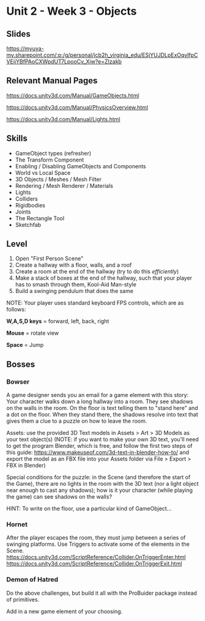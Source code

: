 # Unit 2 - Week 3 - Objects

## Slides
https://myuva-my.sharepoint.com/:p:/g/personal/jcb2h_virginia_edu/ESjYUJDLpExOqvlfpCVEijYBfPAoCXWpdUT7LpooCv_Xjw?e=ZIzakb

## Relevant Manual Pages

https://docs.unity3d.com/Manual/GameObjects.html

https://docs.unity3d.com/Manual/PhysicsOverview.html

https://docs.unity3d.com/Manual/Lights.html

## Skills
* GameObject types (refresher)
* The Transform Component
* Enabling / Disabling GameObjects and Components
* World vs Local Space
* 3D Objects / Meshes / Mesh Filter
* Rendering / Mesh Renderer / Materials
* Lights
* Colliders
* Rigidbodies
* Joints
* The Rectangle Tool
* Sketchfab

## Level
1. Open "First Person Scene"
2. Create a hallway with a floor, walls, and a roof
3. Create a room at the end of the hallway (try to do this *efficiently*)
4. Make a stack of boxes at the end of the hallway, such that your player has to smash through  them, Kool-Aid Man-style
5. Build a swinging pendulum that does the same

NOTE: Your player uses standard keyboard FPS controls, which are as follows:

**W,A,S,D keys** = forward, left, back, right

**Mouse** = rotate view

**Space** = Jump

## Bosses

### Bowser
A game designer sends you an email for a game element with this story: 
Your character walks down a long hallway into a room. They see shadows on the walls in the room. On the floor is text telling them to "stand here" and a dot on the floor. When they stand there, the shadows resolve into text that gives them a clue to a puzzle on how to leave the room.

Assets: use the provided 3D Text models in Assets > Art > 3D Models as your text object(s)
(NOTE: if you want to make your own 3D text, you'll need to get the program Blender, which is free, and follow the first two steps of this guide: https://www.makeuseof.com/3d-text-in-blender-how-to/ and export the model as an FBX file into your Assets folder via File > Export > FBX in Blender)

Special conditions for the puzzle: in the Scene (and therefore the start of the Game), there are no lights in the room with the 3D text (nor a light object near enough to cast any shadows); how is it your character (while playing the game) can see shadows on the walls?

HINT: To write on the floor, use a particular kind of GameObject...

### Hornet
After the player escapes the room, they must jump between a series of swinging platforms. Use Triggers to activate some of the elements in the Scene.
https://docs.unity3d.com/ScriptReference/Collider.OnTriggerEnter.html
https://docs.unity3d.com/ScriptReference/Collider.OnTriggerExit.html

### Demon of Hatred
Do the above challenges, but build it all with the ProBuider package instead of primitives. 

Add in a new game element of your choosing.
